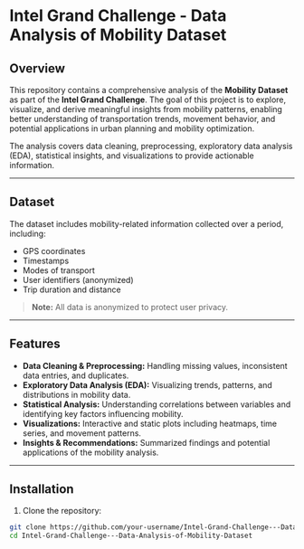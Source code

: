 # Intel Grand Challenge - Data Analysis of Mobility Dataset

## Overview

This repository contains a comprehensive analysis of the **Mobility Dataset** as part of the **Intel Grand Challenge**. The goal of this project is to explore, visualize, and derive meaningful insights from mobility patterns, enabling better understanding of transportation trends, movement behavior, and potential applications in urban planning and mobility optimization.  

The analysis covers data cleaning, preprocessing, exploratory data analysis (EDA), statistical insights, and visualizations to provide actionable information.

---

## Dataset

The dataset includes mobility-related information collected over a period, including:

- GPS coordinates
- Timestamps
- Modes of transport
- User identifiers (anonymized)
- Trip duration and distance

> **Note:** All data is anonymized to protect user privacy.

---

## Features

- **Data Cleaning & Preprocessing:** Handling missing values, inconsistent data entries, and duplicates.  
- **Exploratory Data Analysis (EDA):** Visualizing trends, patterns, and distributions in mobility data.  
- **Statistical Analysis:** Understanding correlations between variables and identifying key factors influencing mobility.  
- **Visualizations:** Interactive and static plots including heatmaps, time series, and movement patterns.  
- **Insights & Recommendations:** Summarized findings and potential applications of the mobility analysis.

---

## Installation

1. Clone the repository:

```bash
git clone https://github.com/your-username/Intel-Grand-Challenge---Data-Analysis-of-Mobility-Dataset.git
cd Intel-Grand-Challenge---Data-Analysis-of-Mobility-Dataset

